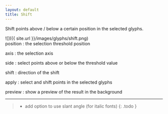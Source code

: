 ```yaml
---
layout: default
title: Shift
---
```


Shift points above / below a certain position in the selected glyphs.

<div class='row'>

<div class='col' markdown='1'>
![]({{ site.url }}/images/glyphs/shift.png)
</div>

<div class='col' markdown='1'>
position
: the selection threshold position

axis
: the selection axis

side
: select points above or below the threshold value

shift
: direction of the shift

apply
: select and shift points in the selected glyphs

preview
: show a preview of the result in the background
</div>

</div>

- - -

> - add option to use slant angle (for italic fonts)
{: .todo }
